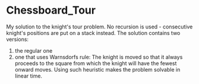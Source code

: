 # Chessboard_Tour
My solution to the knight's tour problem. No recursion is used - consecutive knight's positions are put on a stack instead.
The solution contains two versions:
  1. the regular one
  2. one that uses Warnsdorfs rule: The knight is moved so that it always proceeds to the square from which the knight will have the fewest onward moves. Using such heuristic makes the problem solvable in linear time.
  
